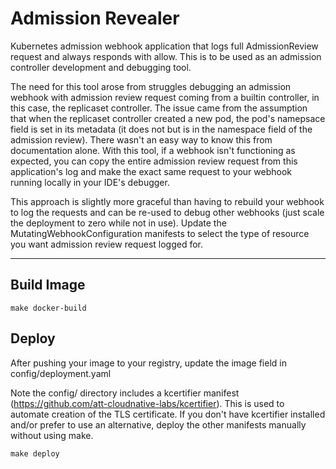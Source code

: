 # Admission Revealer
Kubernetes admission webhook application that logs full AdmissionReview request and always responds with allow. This is to be used as an admission controller development and debugging tool.

The need for this tool arose from struggles debugging an admission webhook with admission review request coming from a builtin controller, in this case, the replicaset controller. The issue came from the assumption that when the replicaset controller created a new pod, the pod's namepsace field is set in its metadata (it does not but is in the namespace field of the admission review). There wasn't an easy way to know this from documentation alone. With this tool, if a webhook isn't functioning as expected, you can copy the entire admission review request from this application's log and make the exact same request to your webhook running locally in your IDE's debugger. 

This approach is slightly more graceful than having to rebuild your webhook to log the requests and can be re-used to debug other webhooks (just scale the deployment to zero while not in use). Update the MutatingWebhookConfiguration manifests to select the type of resource you want admission review request logged for.

---

## Build Image
```make docker-build```

## Deploy
After pushing your image to your registry, update the image field in config/deployment.yaml

Note the config/ directory includes a kcertifier manifest (https://github.com/att-cloudnative-labs/kcertifier). This is used to automate creation of the TLS certificate. If you don't have kcertifier installed and/or prefer to use an alternative, deploy the other manifests manually without using make.

```make deploy```